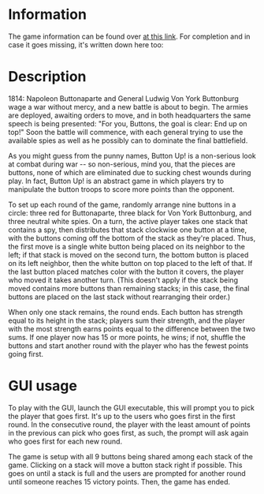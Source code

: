 # Information

The game information can be found over [at this
link](https://boardgamegeek.com/boardgame/119856/button). For completion and in
case it goes missing, it's written down here too:

# Description

1814: Napoleon Buttonaparte and General Ludwig Von York Buttonburg wage a war
without mercy, and a new battle is about to begin. The armies are deployed,
awaiting orders to move, and in both headquarters the same speech is being
presented: "For you, Buttons, the goal is clear: End up on top!" Soon the battle
will commence, with each general trying to use the available spies as well as he
possibly can to dominate the final battlefield.

As you might guess from the punny names, Button Up! is a non-serious look at
combat during war -- so non-serious, mind you, that the pieces are
buttons, none of which are eliminated due to sucking chest wounds during
play. In fact, Button Up! is an abstract game in which players try to manipulate
the button troops to score more points than the opponent.

To set up each round of the game, randomly arrange nine buttons in a circle:
three red for Buttonaparte, three black for Von York Buttonburg, and three
neutral white spies. On a turn, the active player takes one stack that contains
a spy, then distributes that stack clockwise one button at a time, with the
buttons coming off the bottom of the stack as they're placed. Thus, the first
move is a single white button being placed on its neighbor to the left; if that
stack is moved on the second turn, the bottom button is placed on its left
neighbor, then the white button on top placed to the left of that. If the last
button placed matches color with the button it covers, the player who moved it
takes another turn. (This doesn't apply if the stack being moved contains more
buttons than remaining stacks; in this case, the final buttons are placed on the
last stack without rearranging their order.)

When only one stack remains, the round ends. Each button has strength equal to
its height in the stack; players sum their strength, and the player with the
most strength earns points equal to the difference between the two sums. If one
player now has 15 or more points, he wins; if not, shuffle the buttons and start
another round with the player who has the fewest points going first.

# GUI usage

To play with the GUI, launch the GUI executable, this will prompt you to pick
the player that goes first. It's up to the users who goes first in the first
round. In the consecutive round, the player with the least amount of points in
the previous can pick who goes first, as such, the prompt will ask again who
goes first for each new round.

The game is setup with all 9 buttons being shared among each stack of the
game. Clicking on a stack will move a button stack right if possible. This goes
on until a stack is full and the users are prompted for another round until
someone reaches 15 victory points. Then, the game has ended.
